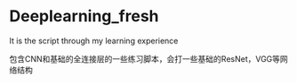 # Deeplearning_fresh
It is the script through my learning experience

包含CNN和基础的全连接层的一些练习脚本，会打一些基础的ResNet，VGG等网络结构
